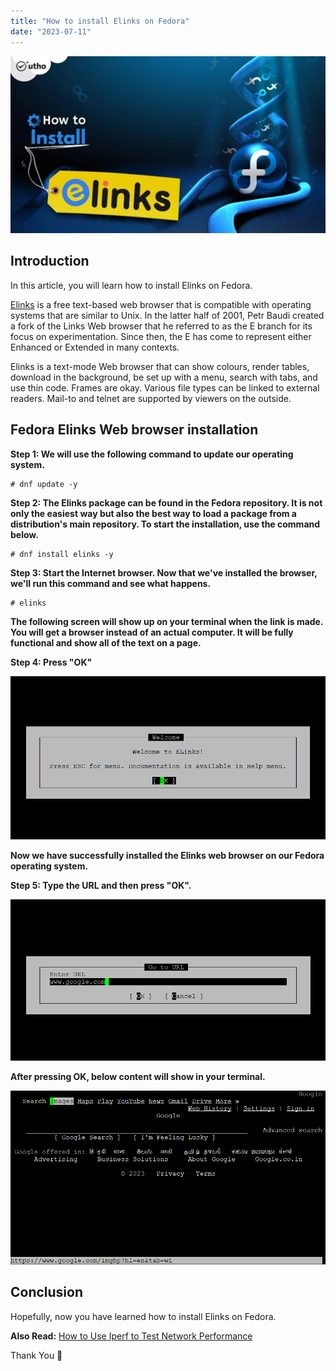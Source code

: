 ```yaml
---
title: "How to install Elinks on Fedora"
date: "2023-07-11"
---
```


![How to install Elinks on Fedora](images/How-to-install-Elinks-on-Fedora-1024x576.jpg)

## Introduction

In this article, you will learn how to install Elinks on Fedora.

[Elinks](https://en.wikipedia.org/wiki/ELinks) is a free text-based web browser that is compatible with operating systems that are similar to Unix. In the latter half of 2001, Petr Baudi created a fork of the Links Web browser that he referred to as the E branch for its focus on experimentation. Since then, the E has come to represent either Enhanced or Extended in many contexts.

Elinks is a text-mode Web browser that can show colours, render tables, download in the background, be set up with a menu, search with tabs, and use thin code. Frames are okay. Various file types can be linked to external readers. Mail-to and telnet are supported by viewers on the outside.

## Fedora Elinks Web browser installation

**Step 1: We will use the following command to update our operating system.**

```
# dnf update -y

```

**Step 2: The Elinks package can be found in the Fedora repository. It is not only the easiest way but also the best way to load a package from a distribution's main repository. To start the installation, use the command below.**

```
# dnf install elinks -y

```

**Step 3: Start the Internet browser. Now that we've installed the browser, we'll run this command and see what happens.**

```
# elinks

```

**The following screen will show up on your terminal when the link is made. You will get a browser instead of an actual computer. It will be fully functional and show all of the text on a page.**

**Step 4: Press "OK"**

![How to install Elinks on Fedora](images/1-30.png)

**Now we have successfully installed the Elinks web browser on our Fedora operating system.**

**Step 5: Type the URL and then press "OK".**

![How to install Elinks on Fedora](images/2-23.png)

**After pressing OK, below content will show in your terminal.**

![install Elinks on Fedora](images/image-1209.png)

## Conclusion

Hopefully, now you have learned how to install Elinks on Fedora.

**Also Read:** [How to Use Iperf to Test Network Performance](https://utho.com/docs/tutorial/how-to-use-iperf-to-test-network-performance/)

Thank You 🙂
